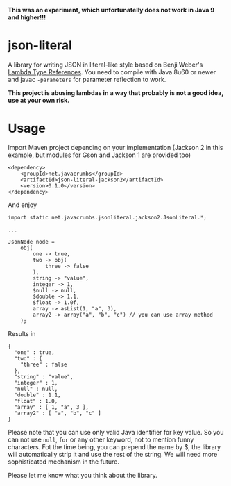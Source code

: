 **This was an experiment, which unfortunatelly does not work in Java 9 and higher!!!**


# json-literal
A library for writing JSON in literal-like style based on Benji Weber's [Lambda Type References](https://github.com/benjiman/lambda-type-references).
You need to compile with Java 8u60 or newer and javac `-parameters` for parameter reflection to work.

**This project is abusing lambdas in a way that probably is not a good idea, use at your own risk.**

# Usage

Import Maven project depending on your implementation (Jackson 2 in this example, but modules for Gson and Jackson 1 are provided too)

    <dependency>
        <groupId>net.javacrumbs</groupId>
        <artifactId>json-literal-jackson2</artifactId>
        <version>0.1.0</version>
    </dependency>

And enjoy

    import static net.javacrumbs.jsonliteral.jackson2.JsonLiteral.*;

    ...

    JsonNode node =
        obj(
            one -> true,
            two -> obj(
                three -> false
            ),
            string -> "value",
            integer -> 1,
            $null -> null,
            $double -> 1.1,
            $float -> 1.0f,
            array -> asList(1, "a", 3),
            array2 -> array("a", "b", "c") // you can use array method
        );

Results in

    {
      "one" : true,
      "two" : {
        "three" : false
      },
      "string" : "value",
      "integer" : 1,
      "null" : null,
      "double" : 1.1,
      "float" : 1.0,
      "array" : [ 1, "a", 3 ],
      "array2" : [ "a", "b", "c" ]
    }

Please note that you can use only valid Java identifier for key value. So you can not use `null`, `for`
or any other keyword, not to mention funny characters. Fot the time being, you can prepend the name by $,
the library will automatically strip it and use the rest of the string. We will need more sophisticated
mechanism in the future.

Please let me know what you think about the library.


